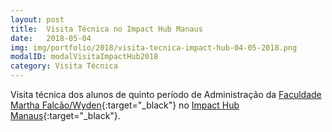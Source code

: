 ```yaml
---
layout: post
title:  Visita Técnica no Impact Hub Manaus
date:   2018-05-04
img: img/portfolio/2018/visita-tecnica-impact-hub-04-05-2018.png
modalID: modalVisitaImpactHub2018
category: Visita Técnica
---
```

Visita técnica dos alunos de quinto período de Administração da [Faculdade Martha Falcão/Wyden][fmf-wyden]{:target="_black"} no [Impact Hub Manaus][impact-hub]{:target="_black"}.

[fmf-wyden]: https://www.wyden.com.br/fmf
[impact-hub]: https://manaus.impacthub.net/